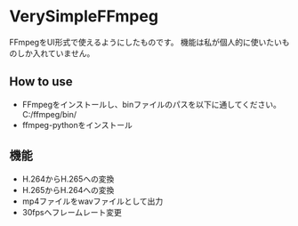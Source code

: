 # VerySimpleFFmpeg
FFmpegをUI形式で使えるようにしたものです。
機能は私が個人的に使いたいものしか入れていません。

## How to use
 - FFmpegをインストールし、binファイルのパスを以下に通してください。
C:/ffmpeg/bin/
 - ffmpeg-pythonをインストール

## 機能
 - H.264からH.265への変換
 - H.265からH.264への変換
 - mp4ファイルをwavファイルとして出力
 - 30fpsへフレームレート変更
